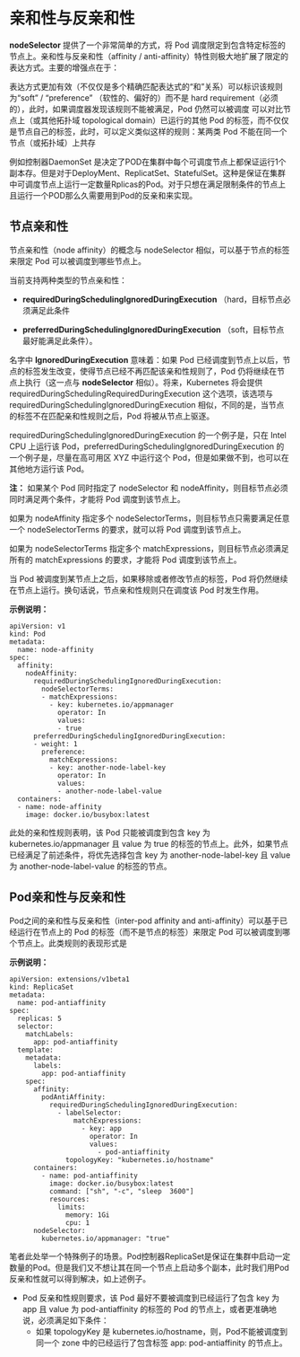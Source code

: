 
# 亲和性与反亲和性

**nodeSelector** 提供了一个非常简单的方式，将 Pod 调度限定到包含特定标签的节点上。亲和性与反亲和性（affinity / anti-affinity）特性则极大地扩展了限定的表达方式。主要的增强点在于：

表达方式更加有效（不仅仅是多个精确匹配表达式的“和”关系）可以标识该规则为“soft” / “preference” （软性的、偏好的）而不是 hard requirement（必须的），此时，如果调度器发现该规则不能被满足，Pod 仍然可以被调度
可以对比节点上（或其他拓扑域 topological domain）已运行的其他 Pod 的标签，而不仅仅是节点自己的标签，此时，可以定义类似这样的规则：某两类 Pod 不能在同一个节点（或拓扑域）上共存

例如控制器DaemonSet 是决定了POD在集群中每个可调度节点上都保证运行1个副本存。但是对于DeployMent、ReplicatSet、StatefulSet。这种是保证在集群中可调度节点上运行一定数量Rplicas的Pod。对于只想在满足限制条件的节点上且运行一个POD那么久需要用到Pod的反亲和来实现。


## 节点亲和性

节点亲和性（node affinity）的概念与 nodeSelector 相似，可以基于节点的标签来限定 Pod 可以被调度到哪些节点上。

当前支持两种类型的节点亲和性：

- **requiredDuringSchedulingIgnoredDuringExecution** （hard，目标节点必须满足此条件 

- **preferredDuringSchedulingIgnoredDuringExecution** （soft，目标节点最好能满足此条件）。

名字中 **IgnoredDuringExecution** 意味着：如果 Pod 已经调度到节点上以后，节点的标签发生改变，使得节点已经不再匹配该亲和性规则了，Pod 仍将继续在节点上执行（这一点与 **nodeSelector** 相似）。将来，Kubernetes 将会提供 requiredDuringSchedulingRequiredDuringExecution 这个选项，该选项与 requiredDuringSchedulingIgnoredDuringExecution 相似，不同的是，当节点的标签不在匹配亲和性规则之后，Pod 将被从节点上驱逐。

requiredDuringSchedulingIgnoredDuringExecution 的一个例子是，只在 Intel CPU 上运行该 Pod，preferredDuringSchedulingIgnoredDuringExecution 的一个例子是，尽量在高可用区 XYZ 中运行这个 Pod，但是如果做不到，也可以在其他地方运行该 Pod。

**注：** 如果某个 Pod 同时指定了 nodeSelector 和 nodeAffinity，则目标节点必须同时满足两个条件，才能将 Pod 调度到该节点上。

如果为 nodeAffinity 指定多个 nodeSelectorTerms，则目标节点只需要满足任意一个 nodeSelectorTerms 的要求，就可以将 Pod 调度到该节点上。

如果为 nodeSelectorTerms 指定多个 matchExpressions，则目标节点必须满足所有的 matchExpressions 的要求，才能将 Pod 调度到该节点上。

当 Pod 被调度到某节点上之后，如果移除或者修改节点的标签，Pod 将仍然继续在节点上运行。换句话说，节点亲和性规则只在调度该 Pod 时发生作用。

**示例说明：**

    apiVersion: v1
    kind: Pod
    metadata:
      name: node-affinity
    spec:
      affinity:
        nodeAffinity:
          requiredDuringSchedulingIgnoredDuringExecution:
            nodeSelectorTerms:
            - matchExpressions:
              - key: kubernetes.io/appmanager
                operator: In
                values:
                - true
          preferredDuringSchedulingIgnoredDuringExecution:
          - weight: 1
            preference:
              matchExpressions:
              - key: another-node-label-key
                operator: In
                values:
                - another-node-label-value
      containers:
      - name: node-affinity
        image: docker.io/busybox:latest

此处的亲和性规则表明，该 Pod 只能被调度到包含 key 为 kubernetes.io/appmanager 且 value 为 true  的标签的节点上。此外，如果节点已经满足了前述条件，将优先选择包含 key 为 another-node-label-key 且 value 为 another-node-label-value 的标签的节点。

## Pod亲和性与反亲和性

Pod之间的亲和性与反亲和性（inter-pod affinity and anti-affinity）可以基于已经运行在节点上的 Pod 的标签（而不是节点的标签）来限定 Pod 可以被调度到哪个节点上。此类规则的表现形式是

**示例说明：**

    apiVersion: extensions/v1beta1
    kind: ReplicaSet
    metadata:
      name: pod-antiaffinity
    spec:
      replicas: 5
      selector:
        matchLabels:
          app: pod-antiaffinity
      template:
        metadata:
          labels:
            app: pod-antiaffinity
        spec:
          affinity:
            podAntiAffinity:
              requiredDuringSchedulingIgnoredDuringExecution:
                - labelSelector:
                    matchExpressions:
                      - key: app
                        operator: In
                        values:
                          - pod-antiaffinity
                  topologyKey: "kubernetes.io/hostname"
          containers:
            - name: pod-antiaffinity
              image: docker.io/busybox:latest
              command: ["sh", "-c", "sleep  3600"]
              resources:
                limits:
                  memory: 1Gi
                  cpu: 1
          nodeSelector:
            kubernetes.io/appmanager: "true"

笔者此处举一个特殊例子的场景。Pod控制器ReplicaSet是保证在集群中启动一定数量的Pod。但是我们又不想让其在同一个节点上启动多个副本，此时我们用Pod反亲和性就可以得到解决，如上述例子。
- Pod 反亲和性规则要求，该 Pod 最好不要被调度到已经运行了包含 key 为 app 且 value 为 pod-antiaffinity 的标签的 Pod 的节点上，或者更准确地说，必须满足如下条件：
    - 如果 topologyKey 是 kubernetes.io/hostname，则，Pod不能被调度到同一个 zone 中的已经运行了包含标签 app: pod-antiaffinity 的节点上。
